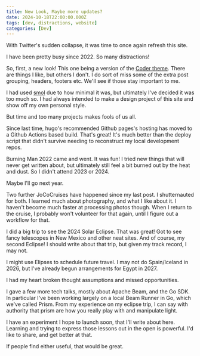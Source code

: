 ```yaml
---
title: New Look, Maybe more updates?
date: 2024-10-18T22:00:00.000Z
tags: [dev, distractions, website]
categories: [Dev]
---
```


With Twitter's sudden collapse, it was time to once again refresh this site.

I have been pretty busy since 2022. So many distractions!

<!--more-->

So, first, a new look! This one being a version of the [Coder theme](https://themes.gohugo.io/themes/hugo-coder/).
There are things I like, but others I don't. I do sort of miss some of the extra
post grouping, headers, footers etc. We'll see if those stay important to me.

I had used [smol](https://themes.gohugo.io/themes/smol/) due to how minimal it
was, but ultimately I've decided it was too much so. I had always intended to
make a design project of this site and show off my own personal style.

But time and too many projects makes fools of us all.

Since last time, hugo's recommended Github pages's hosting has moved to a Github
Actions based build. That's great! It's much better than the deploy script that
didn't survive needing to reconstruct my local development repos.

Burning Man 2022 came and went. It was fun! I tried new things that will never
get written about,  but ultimately still feel a bit burned out by the heat and
dust. So I didn't attend 2023 or 2024.

Maybe I'll go next year.

Two further JoCoCruises have happened since my last post. I shutternauted for
both. I learned much about photography, and what I like about it. I haven't
become much faster at processing photos though. When I return to the cruise, I
probably won't volunteer for that again, until I figure out a workflow for that.

I did a big trip to see the 2024 Solar Eclipse. That was great! Got to see fancy
telescopes in New Mexico and other neat sites. And of course, my second Eclipse!
I should write about that trip, but given my track record, I may not.

I might use Elipses to schedule future travel. I may not do Spain/Iceland in
2026, but I've already begun arrangements for Egypt in 2027.

I had my heart broken thought assumptions and missed opportunities.

I gave a few more tech talks, mostly about Apache Beam, and the Go SDK.
In particular I've been working largely on a local Beam Runner in Go, 
which we've called Prism. From my experience on my eclipse trip, I can
say with authority that prism are how you really play with and manipulate
light.

I have an experiment I hope to launch soon, that I'll write about here.
Learning and trying to express those lessons out in the open is powerful.
I'd like to share, and get better at that.

If people find either useful, that would be great.
